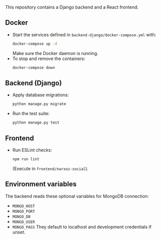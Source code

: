This repository contains a Django backend and a React frontend.

## Docker
- Start the services defined in `backend-django/docker-compose.yml` with:
  ```sh
  docker-compose up -d
  ```
  Make sure the Docker daemon is running.
- To stop and remove the containers:
  ```sh
  docker-compose down
  ```

## Backend (Django)
- Apply database migrations:
  ```sh
  python manage.py migrate
  ```
- Run the test suite:
  ```sh
  python manage.py test
  ```

## Frontend
- Run ESLint checks:
  ```sh
  npm run lint
  ```
  (Execute in `frontend/narxoz-social`).

## Environment variables
The backend reads these optional variables for MongoDB connection:
- `MONGO_HOST`
- `MONGO_PORT`
- `MONGO_DB`
- `MONGO_USER`
- `MONGO_PASS`
They default to localhost and development credentials if unset.
